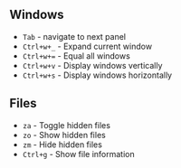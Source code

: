 ## Windows
* `Tab` - navigate to next panel
* `Ctrl+w+_` - Expand current window
* `Ctrl+w+=` - Equal all windows
* `Ctrl+w+v` - Display windows vertically
* `Ctrl+w+s` - Display windows horizontally

## Files
* `za` - Toggle hidden files
* `zo` - Show hidden files
* `zm` - Hide hidden files
* `Ctrl+g` - Show file information

